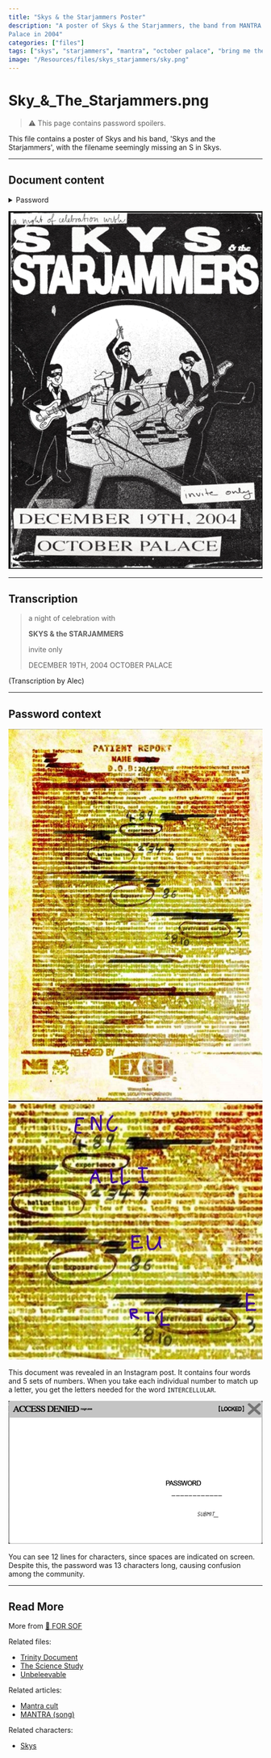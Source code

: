 ```yaml
---
title: "Skys & the Starjammers Poster"
description: "A poster of Skys & the Starjammers, the band from MANTRA cult leader Skys. It advertises a show at October 
Palace in 2004"
categories: ["files"]
tags: ["skys", "starjammers", "mantra", "october palace", "bring me the horizon"]
image: "/Resources/files/skys_starjammers/sky.png"
---
```


# Sky_&_The_Starjammers.png

> ⚠ This page contains password spoilers.

This file contains a poster of Skys and his band, 'Skys and the Starjammers', 
with the filename seemingly missing an S in Skys.

***

## Document content

<details class="password">
  <summary>Password</summary>

INTERCELLULAR
</details>

![Poster](../../Resources/files/skys_starjammers/sky.png)

***

## Transcription

> a night of celebration with
>
> **SKYS & the STARJAMMERS**
>
> invite only
>
> DECEMBER 19TH, 2004
> OCTOBER PALACE

(Transcription by Alec)

***

## Password context

![Nex Gen document from instagram](../../Resources/files/skys_starjammers/nexgendoc.jpg)
![Numbers assigned to letters](../../Resources/files/skys_starjammers/instagram_solve.jpg)

This document was revealed in an Instagram post. It contains four words and 5 sets of numbers. 
When you take each individual number to match up a letter, you get the letters needed for the word 
`INTERCELLULAR`.

![password_placeholder.png](../../Resources/files/skys_starjammers/password_placeholder.png)

You can see 12 lines for characters, since spaces are indicated on screen. Despite this, 
the password was 13 characters long, causing confusion among the community.

***

## Read More

More from [📁 FOR SOF](./for-sof)

Related files:

- [Trinity Document](trinity_document)
- [The Science Study](thesciencestudy)
- [Unbeleevable](unbeleevable)

Related articles:

- [Mantra cult](../lore/mantra)
- [MANTRA (song)](../music/amo-mantra)

Related characters:

- [Skys](../characters/skys)